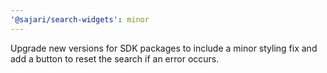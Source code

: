 ```yaml
---
'@sajari/search-widgets': minor
---
```


Upgrade new versions for SDK packages to include a minor styling fix and add a button to reset the search if an error occurs.

